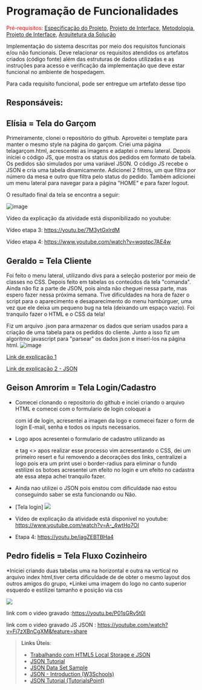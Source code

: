 # Programação de Funcionalidades

<span style="color:red">Pré-requisitos: <a href="2-Especificação do Projeto.md"> Especificação do Projeto</a></span>, <a href="3-Projeto de Interface.md"> Projeto de Interface</a>, <a href="4-Metodologia.md"> Metodologia</a>, <a href="3-Projeto de Interface.md"> Projeto de Interface</a>, <a href="5-Arquitetura da Solução.md"> Arquitetura da Solução</a>

Implementação do sistema descritas por meio dos requisitos funcionais e/ou não funcionais. Deve relacionar os requisitos atendidos os artefatos criados (código fonte) além das estruturas de dados utilizadas e as instruções para acesso e verificação da implementação que deve estar funcional no ambiente de hospedagem.

Para cada requisito funcional, pode ser entregue um artefato desse tipo

## Responsáveis:

## Elísia = Tela do Garçom
Primeiramente, clonei o repositório do github. Aproveitei o template para manter o mesmo style na página do garçom.
Criei uma página telagarçom.html, acrescentei as imagens e adaptei o menu lateral.
Depois iniciei o código JS, que mostra os status dos pedidos em formato de tabela.
Os pedidos são simulados por uma variável JSON.
O código JS recebe o JSON e cria uma tabela dinamicamente. 
Adicionei 2 filtros, um que filtra por número da mesa e outro que filtra pelo status do pedido.
Também adicionei um menu lateral para navegar para a página "HOME" e para fazer logout.

O resultado final da tela se encontra a seguir:


![image](https://github.com/ICEI-PUC-Minas-PMV-ADS/pmv-ads-2022-2-e1-proj-web-t9-bares-restaurantes/blob/e5f1f4a4da45067d15a7d0ab2b47af21546c41f4/docs/img/Teladogar%C3%A7om2.PNG)

Vídeo da explicação da atividade está disponibilizado no youtube:

Vídeo etapa 3: https://youtu.be/7M3ytGxlrdM

Vídeo etapa 4: https://www.youtube.com/watch?v=wqqtpc7AE4w


## Geraldo = Tela Cliente

Foi feito o menu lateral, utilizando divs para a seleção posterior por meio de classes no CSS. Depois feito em tabelas os conteúdos da tela "comanda". Ainda não fiz a parte de JSON, pois ainda não cheguei nessa parte, mas espero fazer nessa próxima semana. Tive dificuldades na hora de fazer o script para o aparecimento e desaparecimento do menu hambúrguer, uma vez que ele deixa um pequeno bug na tela (deixando um espaço vazio). Foi tranquilo fazer o HTML e o CSS da tela!

Fiz um arquivo .json para armazenar os dados que seriam usados para a criação de uma tabela para os pedidos do cliente. Junto a isso fiz um algoritmo javascript para "parsear" os dados json e inserí-los na página html.
![image](https://user-images.githubusercontent.com/70844369/204166694-7f0994c9-4a70-4806-a6da-58f473975912.png)



[Link de explicação 1 ](https://youtu.be/zIatWfAnyZQ)

[Link de explicação 2 - JSON](https://www.youtube.com/watch?v=UBYaBenOtiQ)


## Geison Amrorim = Tela Login/Cadastro 

* Comecei clonando o repositorio do github e inciei criando o arquivo HTML e
comecei com o formulario de login  coloquei a <div> com id de login, acresentei a imagen
da logo e comecei fazer o form de login E-mail, senha e todos os inputs necessarios.
* Logo apos acresentei o formulario de cadastro utilizando as <div> e tag <>
apos realizar esse processo vim acresentando o CSS, dei um primeiro resert e fui removendo a decorações 
dos links, centralizei a logo pois  era um print usei o border-radius para eliminar o fundo
estilizei os botoes acresentei um efeito no login e um efeito no cadastra ate essa atepa achei tranquilo fazer. 
* Ainda nao utilizei o JSON pois enstou com dificuldade nao estou conseguindo saber se esta funcionando ou Nâo.

* [Tela login]  <img src="https://user-images.githubusercontent.com/70844369/194785964-43d40b3e-7062-4885-9a7b-f936523c13fe.png">

* Vídeo de explicação da atividade está disponivel no youtube: https://www.youtube.com/watch?v=A-_4wtHo7OI
* Etapa 4: https://youtu.be/iagZEBTBHa4


 ## Pedro fidelis = Tela Fluxo Cozinheiro
 *Iniciei criando duas tabelas uma na  horizontal e outra na vertical no arquivo index html,tiver certa dificuldade de  de obter o mesmo layout 
 dos outros amigos do grupo,
 *Linkei uma imagem do logo no canto superior esquerdo e estilizei tamanho e posição via css 
 
 <img src="https://user-images.githubusercontent.com/115049250/201232034-ebd5f9e0-4915-43a4-ac02-1f06fb32027b.png">
 
 link com o video gravado :https://youtu.be/P01sGRv5t0I
 
  link com o video gravado JS JSON : https://youtube.com/watch?v=Fj7zXBnCgXM&feature=share
 

  
> **Links Úteis**:
>
> - [Trabalhando com HTML5 Local Storage e JSON](https://www.devmedia.com.br/trabalhando-com-html5-local-storage-e-json/29045)
> - [JSON Tutorial](https://www.w3resource.com/JSON)
> - [JSON Data Set Sample](https://opensource.adobe.com/Spry/samples/data_region/JSONDataSetSample.html)
> - [JSON - Introduction (W3Schools)](https://www.w3schools.com/js/js_json_intro.asp)
> - [JSON Tutorial (TutorialsPoint)](https://www.tutorialspoint.com/json/index.htm)
